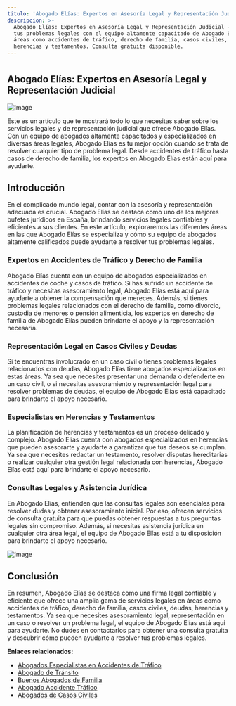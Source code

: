 ```yaml
---
titulo: 'Abogado Elías: Expertos en Asesoría Legal y Representación Judicial'
descripcion: >-
  Abogado Elías: Expertos en Asesoría Legal y Representación Judicial - Resuelve
  tus problemas legales con el equipo altamente capacitado de Abogado Elías en
  áreas como accidentes de tráfico, derecho de familia, casos civiles, deudas,
  herencias y testamentos. Consulta gratuita disponible.
---
```


#

## Abogado Elías: Expertos en Asesoría Legal y Representación Judicial

![Image](./img/abogado-elias-1.webp)

Este es un artículo que te mostrará todo lo que necesitas saber sobre los servicios legales y de representación judicial que ofrece Abogado Elías. Con un equipo de abogados altamente capacitados y especializados en diversas áreas legales, Abogado Elías es tu mejor opción cuando se trata de resolver cualquier tipo de problema legal. Desde accidentes de tráfico hasta casos de derecho de familia, los expertos en Abogado Elías están aquí para ayudarte.

## Introducción

En el complicado mundo legal, contar con la asesoría y representación adecuada es crucial. Abogado Elías se destaca como uno de los mejores bufetes jurídicos en España, brindando servicios legales confiables y eficientes a sus clientes. En este artículo, exploraremos las diferentes áreas en las que Abogado Elías se especializa y cómo su equipo de abogados altamente calificados puede ayudarte a resolver tus problemas legales.

### Expertos en Accidentes de Tráfico y Derecho de Familia

Abogado Elías cuenta con un equipo de abogados especializados en accidentes de coche y casos de tráfico. Si has sufrido un accidente de tráfico y necesitas asesoramiento legal, Abogado Elías está aquí para ayudarte a obtener la compensación que mereces. Además, si tienes problemas legales relacionados con el derecho de familia, como divorcio, custodia de menores o pensión alimenticia, los expertos en derecho de familia de Abogado Elías pueden brindarte el apoyo y la representación necesaria.

### Representación Legal en Casos Civiles y Deudas

Si te encuentras involucrado en un caso civil o tienes problemas legales relacionados con deudas, Abogado Elías tiene abogados especializados en estas áreas. Ya sea que necesites presentar una demanda o defenderte en un caso civil, o si necesitas asesoramiento y representación legal para resolver problemas de deudas, el equipo de Abogado Elías está capacitado para brindarte el apoyo necesario.

### Especialistas en Herencias y Testamentos

La planificación de herencias y testamentos es un proceso delicado y complejo. Abogado Elías cuenta con abogados especializados en herencias que pueden asesorarte y ayudarte a garantizar que tus deseos se cumplan. Ya sea que necesites redactar un testamento, resolver disputas hereditarias o realizar cualquier otra gestión legal relacionada con herencias, Abogado Elías está aquí para brindarte el apoyo necesario.

### Consultas Legales y Asistencia Jurídica

En Abogado Elías, entienden que las consultas legales son esenciales para resolver dudas y obtener asesoramiento inicial. Por eso, ofrecen servicios de consulta gratuita para que puedas obtener respuestas a tus preguntas legales sin compromiso. Además, si necesitas asistencia jurídica en cualquier otra área legal, el equipo de Abogado Elías está a tu disposición para brindarte el apoyo necesario.

![Image](./img/abogado-elias-2.webp)

## Conclusión

En resumen, Abogado Elías se destaca como una firma legal confiable y eficiente que ofrece una amplia gama de servicios legales en áreas como accidentes de tráfico, derecho de familia, casos civiles, deudas, herencias y testamentos. Ya sea que necesites asesoramiento legal, representación en un caso o resolver un problema legal, el equipo de Abogado Elías está aquí para ayudarte. No dudes en contactarlos para obtener una consulta gratuita y descubrir cómo pueden ayudarte a resolver tus problemas legales.

**Enlaces relacionados:**

- [Abogados Especialistas en Accidentes de Tráfico](abogados-especialistas-en-accidentes-de-trafico)
- [Abogado de Tránsito](abogado-de-transito)
- [Buenos Abogados de Familia](buenos-abogados-de-familia)
- [Abogado Accidente Tráfico](abogado-accidente-trafico)
- [Abogados de Casos Civiles](abogados-de-casos-civiles)
